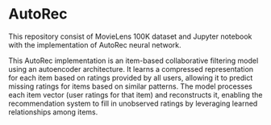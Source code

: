 # AutoRec

This repository consist of MovieLens 100K dataset and Jupyter notebook with the implementation of AutoRec neural network.

This AutoRec implementation is an item-based collaborative filtering model using an autoencoder architecture. It learns a compressed representation for each item based on ratings provided by all users, allowing it to predict missing ratings for items based on similar patterns. The model processes each item vector (user ratings for that item) and reconstructs it, enabling the recommendation system to fill in unobserved ratings by leveraging learned relationships among items.